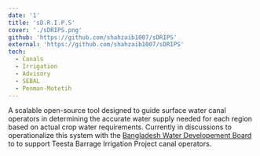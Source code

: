 ```yaml
---
date: '1'
title: 'sD.R.I.P.S'
cover: './sDRIPS.png'
github: 'https://github.com/shahzaib1007/sDRIPS'
external: 'https://github.com/shahzaib1007/sDRIPS'
tech:
  - Canals
  - Irrigation
  - Advisory
  - SEBAL
  - Penman-Motetih
---
```


A scalable open-source tool designed to guide surface water canal operators in determining the accurate water supply needed for each region based on actual crop water requirements. Currently in discussions to operationalize this system with the [Bangladesh Water Developement Board](https://www.bwdb.gov.bd/) to to support Teesta Barrage Irrigation Project canal operators.
